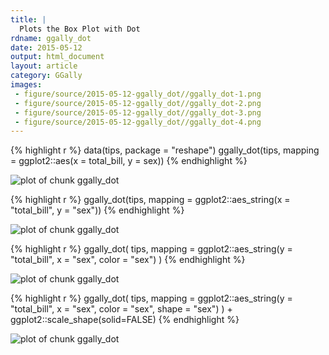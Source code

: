 ```yaml
---
title: |
  Plots the Box Plot with Dot
rdname: ggally_dot
date: 2015-05-12
output: html_document
layout: article
category: GGally
images:
 - figure/source/2015-05-12-ggally_dot//ggally_dot-1.png
 - figure/source/2015-05-12-ggally_dot//ggally_dot-2.png
 - figure/source/2015-05-12-ggally_dot//ggally_dot-3.png
 - figure/source/2015-05-12-ggally_dot//ggally_dot-4.png
---
```





{% highlight r %}
data(tips, package = "reshape")
 ggally_dot(tips, mapping = ggplot2::aes(x = total_bill, y = sex))
{% endhighlight %}

![plot of chunk ggally_dot](/allYourFigureAreBelongToUs/figure/source/2015-05-12-ggally_dot/ggally_dot-1.png) 

{% highlight r %}
 ggally_dot(tips, mapping = ggplot2::aes_string(x = "total_bill", y = "sex"))
{% endhighlight %}

![plot of chunk ggally_dot](/allYourFigureAreBelongToUs/figure/source/2015-05-12-ggally_dot/ggally_dot-2.png) 

{% highlight r %}
 ggally_dot(
   tips,
   mapping = ggplot2::aes_string(y = "total_bill", x = "sex", color = "sex")
 )
{% endhighlight %}

![plot of chunk ggally_dot](/allYourFigureAreBelongToUs/figure/source/2015-05-12-ggally_dot/ggally_dot-3.png) 

{% highlight r %}
 ggally_dot(
   tips,
   mapping = ggplot2::aes_string(y = "total_bill", x = "sex", color = "sex", shape = "sex")
 ) + ggplot2::scale_shape(solid=FALSE)
{% endhighlight %}

![plot of chunk ggally_dot](/allYourFigureAreBelongToUs/figure/source/2015-05-12-ggally_dot/ggally_dot-4.png) 